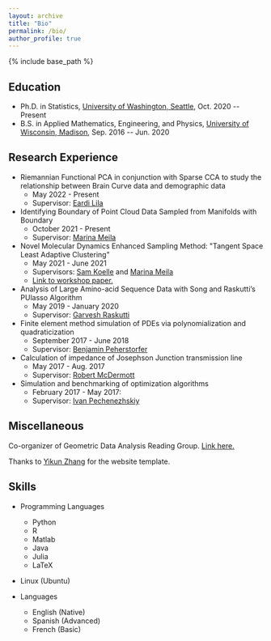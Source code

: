 ```yaml
---
layout: archive
title: "Bio"
permalink: /bio/
author_profile: true
---
```


{% include base_path %}

Education
-----------
* Ph.D. in Statistics, [University of Washington, Seattle](http://www.washington.edu/), Oct. 2020 -- Present
* B.S. in Applied Mathematics, Engineering, and Physics, [University of Wisconsin, Madison](https://www.wisc.edu/), Sep. 2016 -- Jun. 2020


Research Experience
-----------
* Riemannian Functional PCA in conjunction with Sparse CCA to study the relationship between Brain Curve data and demographic data
  * May 2022 - Present
  * Supervisor: [Eardi Lila](http://faculty.washington.edu/elila/)
* Identifying Boundary of Point Cloud Data Sampled from Manifolds with Boundary
  * October 2021 - Present
  * Supervisor: [Marina Meila](https://sites.stat.washington.edu/mmp/)
* Novel Molecular Dynamics Enhanced Sampling Method: "Tangent Space Least Adaptive Clustering"
  * May 2021 - June 2021
  * Supervisors: [Sam Koelle](https://sjkoelle.github.io/) and [Marina Meila](https://sites.stat.washington.edu/mmp/)
  * [Link to workshop paper.](https://openreview.net/forum?id=00thAjcutwh)
* Analysis of Large Amino-acid Sequence Data with Song and Raskutti’s PUlasso Algorithm
  * May 2019 - January 2020
  * Supervisor: [Garvesh Raskutti](https://pages.cs.wisc.edu/~raskutti/)
* Finite element method simulation of PDEs via polynomialization and quadraticization
  * September 2017 - June 2018
  * Supervisor: [Benjamin Peherstorfer](https://cims.nyu.edu/~pehersto/index.html)
* Calculation of impedance of Josephson Junction transmission line
  * May 2017 - Aug. 2017
  * Supervisor: [Robert McDermott](https://www.physics.wisc.edu/directory/mcdermott-robert-f/)
* Simulation and benchmarking of optimization algorithms
  * February 2017 - May 2017: 
  * Supervisor: [Ivan Pechenezhskiy](https://thecollege.syr.edu/people/faculty/ivan-pechenezhskiy/)

<!--
Teaching Experience
-----------
   <ul>{% for post in site.teaching %}
      {% include archive-single-cv.html %}
   {% endfor %}</ul>
-->
   
Miscellaneous
-----------
Co-organizer of Geometric Data Analysis Reading Group. [Link here.](https://uwgeometry.github.io/index)

Thanks to [Yikun Zhang](https://zhangyk8.github.io/) for the website template.

Skills
-----------
* Programming Languages
  * Python
  * R
  * Matlab
  * Java
  * Julia
  * LaTeX
* Linux (Ubuntu)

* Languages
  * English (Native)
  * Spanish (Advanced)
  * French (Basic)

<!--
Publications
======
  <ul>{% for post in site.publications %}
    {% include archive-single-cv.html %}
  {% endfor %}</ul>
-->

  

  
